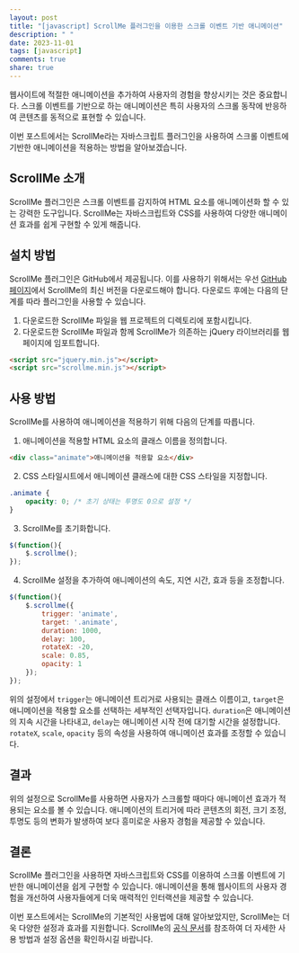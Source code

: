 ```yaml
---
layout: post
title: "[javascript] ScrollMe 플러그인을 이용한 스크롤 이벤트 기반 애니메이션"
description: " "
date: 2023-11-01
tags: [javascript]
comments: true
share: true
---
```


웹사이트에 적절한 애니메이션을 추가하여 사용자의 경험을 향상시키는 것은 중요합니다. 스크롤 이벤트를 기반으로 하는 애니메이션은 특히 사용자의 스크롤 동작에 반응하여 콘텐츠를 동적으로 표현할 수 있습니다.

이번 포스트에서는 ScrollMe라는 자바스크립트 플러그인을 사용하여 스크롤 이벤트에 기반한 애니메이션을 적용하는 방법을 알아보겠습니다.

## ScrollMe 소개

ScrollMe 플러그인은 스크롤 이벤트를 감지하여 HTML 요소를 애니메이션화 할 수 있는 강력한 도구입니다. ScrollMe는 자바스크립트와 CSS를 사용하여 다양한 애니메이션 효과를 쉽게 구현할 수 있게 해줍니다.

## 설치 방법

ScrollMe 플러그인은 GitHub에서 제공됩니다. 이를 사용하기 위해서는 우선 [GitHub 페이지](https://github.com/nckprsn/scrollme)에서 ScrollMe의 최신 버전을 다운로드해야 합니다. 다운로드 후에는 다음의 단계를 따라 플러그인을 사용할 수 있습니다.

1. 다운로드한 ScrollMe 파일을 웹 프로젝트의 디렉토리에 포함시킵니다.
2. 다운로드한 ScrollMe 파일과 함께 ScrollMe가 의존하는 jQuery 라이브러리를 웹 페이지에 임포트합니다.

```html
<script src="jquery.min.js"></script>
<script src="scrollme.min.js"></script>
```

## 사용 방법

ScrollMe를 사용하여 애니메이션을 적용하기 위해 다음의 단계를 따릅니다.

1. 애니메이션을 적용할 HTML 요소의 클래스 이름을 정의합니다.

```html
<div class="animate">애니메이션을 적용할 요소</div>
```

2. CSS 스타일시트에서 애니메이션 클래스에 대한 CSS 스타일을 지정합니다.

```css
.animate {
    opacity: 0; /* 초기 상태는 투명도 0으로 설정 */
}
```

3. ScrollMe를 초기화합니다.

```javascript
$(function(){
    $.scrollme();
});
```

4. ScrollMe 설정을 추가하여 애니메이션의 속도, 지연 시간, 효과 등을 조정합니다.

```javascript
$(function(){
    $.scrollme({
        trigger: 'animate',
        target: '.animate',
        duration: 1000,
        delay: 100,
        rotateX: -20,
        scale: 0.85,
        opacity: 1
    });
});
```

위의 설정에서 `trigger`는 애니메이션 트리거로 사용되는 클래스 이름이고, `target`은 애니메이션을 적용할 요소를 선택하는 세부적인 선택자입니다. `duration`은 애니메이션의 지속 시간을 나타내고, `delay`는 애니메이션 시작 전에 대기할 시간을 설정합니다. `rotateX`, `scale`, `opacity` 등의 속성을 사용하여 애니메이션 효과를 조정할 수 있습니다.

## 결과

위의 설정으로 ScrollMe를 사용하면 사용자가 스크롤할 때마다 애니메이션 효과가 적용되는 요소를 볼 수 있습니다. 애니메이션의 트리거에 따라 콘텐츠의 회전, 크기 조정, 투명도 등의 변화가 발생하여 보다 흥미로운 사용자 경험을 제공할 수 있습니다.

## 결론

ScrollMe 플러그인을 사용하면 자바스크립트와 CSS를 이용하여 스크롤 이벤트에 기반한 애니메이션을 쉽게 구현할 수 있습니다. 애니메이션을 통해 웹사이트의 사용자 경험을 개선하여 사용자들에게 더욱 매력적인 인터랙션을 제공할 수 있습니다.

이번 포스트에서는 ScrollMe의 기본적인 사용법에 대해 알아보았지만, ScrollMe는 더욱 다양한 설정과 효과를 지원합니다. ScrollMe의 [공식 문서](https://github.com/nckprsn/scrollme)를 참조하여 더 자세한 사용 방법과 설정 옵션을 확인하시길 바랍니다.